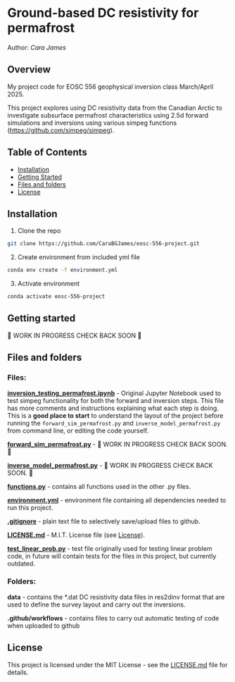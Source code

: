 # Ground-based DC resistivity for permafrost

Author: _Cara James_

## Overview

My project code for EOSC 556 geophysical inversion class March/April 2025. 

This project explores using DC resistivity data from the Canadian Arctic to investigate subsurface permafrost characteristics using 2.5d forward simulations and inversions using various simpeg functions (https://github.com/simpeg/simpeg).

## Table of Contents
- [Installation](#installation)
- [Getting Started](#getting-started)
- [Files and folders](#files-and-folders)
- [License](#license)

## Installation
1. Clone the repo
```bash
git clone https://github.com/CaraBGJames/eosc-556-project.git
```
2. Create environment from included yml file
```bash
conda env create -f environment.yml
```
3. Activate environment
```bash
conda activate eosc-556-project
```

## Getting started
🚧 WORK IN PROGRESS CHECK BACK SOON 🚧


## Files and folders

### Files:
**[inversion_testing_permafrost.ipynb](inversion_testing.ipynb)** - Original Jupyter Notebook used to test simpeg functionality for both the forward and inversion steps. This file has more comments and instructions explaining what each step is doing. This is a **good place to start** to understand the layout of the project before running the `forward_sim_permafrost.py` and `inverse_model_permafrost.py` from command line, or editing the code yourself. 

**[forward_sim_permafrost.py](forward_sim_permafrost.py)** - 🚧 WORK IN PROGRESS CHECK BACK SOON. 🚧

**[inverse_model_permafrost.py](forward_sim_permafrost.py)** - 🚧 WORK IN PROGRESS CHECK BACK SOON. 🚧

**[functions.py](functions.py)** - contains all functions used in the other .py files.

**[environment.yml](environment.yml)** - environment file containing all dependencies needed to run this project.

**[.gitignore](.gitignore)** - plain text file to selectively save/upload files to github.

**[LICENSE.md](LICENSE.md)** - M.I.T. License file (see [License](#license)).

**[test_linear_prob.py](test_linear_prob.py)** - test file originally used for testing linear problem code, in future will contain tests for the files in this project, but currently outdated.

### Folders:
**data** - contains the *.dat DC resistivity data files in res2dinv format that are used to define the survey layout and carry out the inversions.

**.github/workflows** - contains files to carry out automatic testing of code when uploaded to github

## License
This project is licensed under the MIT License - see the [LICENSE.md](LICENSE.md) file for details.
